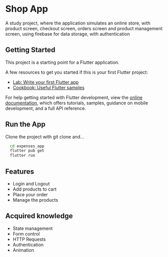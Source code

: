 # Shop App

A study project, where the application simulates an online store, with product screen, checkout screen, orders screen and product management screen, using firebase for data storage, with authentication

## Getting Started

This project is a starting point for a Flutter application.

A few resources to get you started if this is your first Flutter project:

- [Lab: Write your first Flutter app](https://docs.flutter.dev/get-started/codelab)
- [Cookbook: Useful Flutter samples](https://docs.flutter.dev/cookbook)

For help getting started with Flutter development, view the
[online documentation](https://docs.flutter.dev/), which offers tutorials,
samples, guidance on mobile development, and a full API reference.

## Run the App

Clone the project with git clone and...

```bash
  cd expenses_app
  flutter pub get
  flutter run
```


## Features

- Login and Logout
- Add products to cart
- Place your order
- Manage the products

## Acquired knowledge

- State management
- Form control
- HTTP Requests
- Authentication
- Animation


